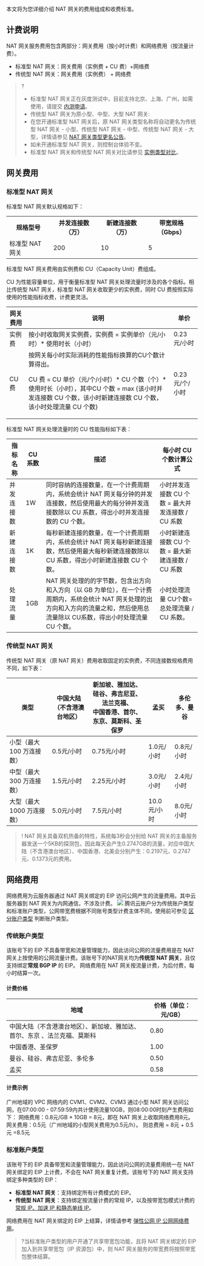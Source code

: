 本文将为您详细介绍 NAT 网关的费用组成和收费标准。

## 计费说明
NAT 网关服务费用包含两部分：网关费用（按小时计费）和网络费用（按流量计费）。
- 标准型 NAT 网关：网关费用（实例费 + CU 费）+网络费
- 传统型 NAT 网关：网关费用（实例费） + 网络费
>?
>- 标准型 NAT 网关正在灰度测试中，目前支持北京、上海、广州，如需使用，请提交 [内测申请](https://cloud.tencent.com/apply/p/ojxjirnd5yi)。
>- 传统型 NAT 网关为原小型、中型、大型 NAT 网关:
>  - 在您开通标准型 NAT 网关后，原 NAT 网关类型名称将自动更名为传统型 NAT 网关 - 小型、传统型 NAT 网关 - 中型、传统型 NAT 网关 - 大型，详情请参见 [NAT 网关类型更名公告](https://cloud.tencent.com/document/product/552/83165)。
>  - 如未开通标准型 NAT 网关，则控制台体验不变。
>- 标准型 NAT 网关和传统型 NAT 网关对比请参见 [实例类型对比](https://cloud.tencent.com/document/product/552/12954#db)。
>

## 网关费用

### 标准型 NAT 网关
标准型 NAT 网关默认规格如下：
<table>
<tr>
<th>规格型号</th>
<th> 并发连接数（万）</th>
<th>新建连接数（万）</th>
<th>带宽规格（Gbps）</th>
</tr>
<tr>
<td>标准型 NAT 网关</td>
<td>200</td>
<td>10</td>
<td>5</td>
</tr>
</table>
标准型 NAT 网关费用由实例费和 CU（Capacity Unit）费组成。

CU 为性能容量单位，用于衡量标准型 NAT 网关处理流量时涉及的各个指标。相比传统型 NAT 网关，标准型 NAT 网关收取更少的实例费，同时 CU 费按照实际使用的性能指标收费，计费更灵活。

| 网关费用 | 说明 | 单价 |
|---------|---------|---------|
| 实例费 | 按小时收取网关实例费，实例费 = 实例单价（元/小时）* 使用时长（小时） | 0.23元/小时 |
| CU 费 | 按网关每小时实际消耗的性能指标换算的CU个数计算得出。<p>CU 费 = CU 单价（元/个/小时）* CU 个数（个）* 使用时长（小时），其中CU 个数 = max {该小时并发连接数 CU 个数，该小时新建连接数 CU 个数，该小时处理流量 CU 个数} | 0.23元/个/小时 |

标准型 NAT 网关处理流量时的 CU 性能指标如下表：

| 指标名称 | CU 系数 |描述 | 每小时 CU 个数计算公式|
|---------|---------|---------|---------|
| 并发连接数 |  1W |同时容纳的连接数量，在一个计费周期内，系统会统计 NAT 网关每分钟的并发连接数，然后使用最大的每分钟并发连接数除以 CU 系数，得出小时并发连接数的 CU 个数。 |小时并发连接数 CU 个数 = 最大并发连接数 / CU 系数|
| 新建连接数 | 1K |每秒新建连接的数量，在一个计费周期内，系统会统计 NAT 网关每秒新建连接数，然后使用最大每秒新建连接数除以 CU 系数，得出小时新建连接数 CU 个数。|小时新建连接数 CU 个数 = 最大新建连接数 / CU 系数|
| 处理流量 |  1GB |NAT 网关处理的的字节数，包含出方向和入方向（以 GB 为单位），在一个计费周期内，系统会统计 NAT 网关处理的出方向和入方向的流量之和，然后使用总流量除以 CU系数，得出小时处理流量 CU 个数。 |小时处理流量 CU个数=总处理流量 / CU 系数。|


### 传统型 NAT 网关
传统型 NAT 网关（原 NAT 网关）费用收取固定的实例费，不同连接数规格费用不同，如下表：

| 类型               | 中国大陆（不含港澳台地区）      | 新加坡、雅加达、硅谷、弗吉尼亚、法兰克福、<br>中国香港、首尔、东京、莫斯科、圣保罗 | 孟买 | 多伦多、曼谷      |
| ---------------- | ------- | ----------------- | -------- | -------- |
| 小型（最大 100 万连接数）  | 0.5元/小时 | 0.75元/小时          | 1.0元/小时 | 0.8元/小时 |
| 中型（最大 300 万连接数）  | 1.5元/小时 | 2.25元/小时          | 3.0元/小时 | 2.4元/小时  |
| 大型（最大 1000 万连接数） | 5.0元/小时   | 7.5元/小时           | 10.0元/小时 | 8.0元/小时    |

>! NAT 网关具备双机热备的特性，系统每3秒会分别给 NAT 网关的主备服务器发送一个5KB的探测包，因此每天会产生0.2747GB的流量，对应中国大陆（不含港澳台地区）、中国香港、北美会分别产生：0.2197元、0.2747元、0.1373元的费用。
>

## 网络费用
网络费用为云服务器通过 NAT 网关绑定的 EIP 访问公网产生的流量费用。其中云服务器到 NAT 网关为内网通信，不涉及计费。
![](https://qcloudimg.tencent-cloud.cn/raw/6ff5318596192660e1628f07bf9cb81d.png)
腾讯云账户分为传统账户类型和标准账户类型，公网带宽费根据不同账号类型计费主体不同，使用前可参见 [区分账户类型](https://cloud.tencent.com/document/product/684/39903) 判断账户类型。


###  传统账户类型
该账号下的 EIP 不具备带宽和流量管理能力，因此访问公网的流量费用是在 NAT 网关上按使用的公网流量计费。该账号下的NAT网关均为**传统型 NAT 网关**，且仅支持绑定**常规 BGP IP** 的 EIP。
网络费用在 NAT 网关按流量计费，为后付费，每小时结算一次。
#### 计费价格
| 地域 | 价格（单位：元/GB） | 
|---------|---------|
| 中国大陆（不含港澳台地区）、新加坡、雅加达、首尔、东京 、法兰克福、莫斯科| 0.80 | 
| 中国香港、圣保罗 | 1.00 | 
| 曼谷、硅谷、弗吉尼亚、多伦多| 0.50 | 
| 孟买 | 0.58 | 

#### 计费示例
广州地域的 VPC 网络内的 CVM1、CVM2、CVM3 通过小型 NAT 网关访问公网，在07:00:00 - 07:59:59内共计使用流量10GB，则08:00:00时刻产生费用如下：
网络费用：0.8元/GB × 10GB = 8元，即在 NAT 网关上收取网络费用8元。
网关费用：0.5元（广州地域的小型网关费用为0.5元/h）。
则总费用 = 8元 + 0.5元 =8.5元

### 标准账户类型
该账号下的 EIP 具备带宽和流量管理能力，因此访问公网的流量费用统一在 NAT 网关绑定的 EIP 上计费，不会在 NAT 网关重复计费。该账号下的 NAT 网关支持绑定多种类型的 EIP：
 + **标准型 NAT 网关**：支持绑定所有计费模式的 EIP。
 + **传统型 NAT 网关**：支持绑定按流量计费的常规 IP，以及按带宽包模式计费的[ 常规 IP、加速 IP 和静态单线 IP](https://cloud.tencent.com/document/product/1199/41646)。


网络费用在 NAT 网关绑定的 EIP 上结算，详情请参考 [弹性公网 IP 公网网络费用](https://cloud.tencent.com/document/product/1199/51693)。
>?当标准账户类型的用户开通了共享带宽包功能，且将 NAT 网关绑定的 EIP 加入到共享带宽包（IP 资源包）中，则 NAT 网关服务的带宽费将按照带宽包整体结算。
